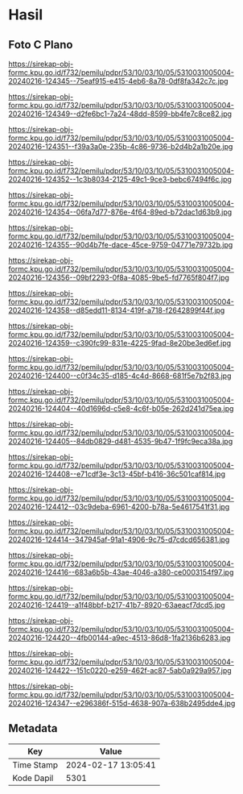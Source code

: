# Hasil

## Foto C Plano

https://sirekap-obj-formc.kpu.go.id/f732/pemilu/pdpr/53/10/03/10/05/5310031005004-20240216-124345--75eaf915-e415-4eb6-8a78-0df8fa342c7c.jpg

https://sirekap-obj-formc.kpu.go.id/f732/pemilu/pdpr/53/10/03/10/05/5310031005004-20240216-124349--d2fe6bc1-7a24-48dd-8599-bb4fe7c8ce82.jpg

https://sirekap-obj-formc.kpu.go.id/f732/pemilu/pdpr/53/10/03/10/05/5310031005004-20240216-124351--f39a3a0e-235b-4c86-9736-b2d4b2a1b20e.jpg

https://sirekap-obj-formc.kpu.go.id/f732/pemilu/pdpr/53/10/03/10/05/5310031005004-20240216-124352--1c3b8034-2125-49c1-9ce3-bebc67494f6c.jpg

https://sirekap-obj-formc.kpu.go.id/f732/pemilu/pdpr/53/10/03/10/05/5310031005004-20240216-124354--06fa7d77-876e-4f64-89ed-b72dac1d63b9.jpg

https://sirekap-obj-formc.kpu.go.id/f732/pemilu/pdpr/53/10/03/10/05/5310031005004-20240216-124355--90d4b7fe-dace-45ce-9759-04771e79732b.jpg

https://sirekap-obj-formc.kpu.go.id/f732/pemilu/pdpr/53/10/03/10/05/5310031005004-20240216-124356--09bf2293-0f8a-4085-9be5-fd7765f804f7.jpg

https://sirekap-obj-formc.kpu.go.id/f732/pemilu/pdpr/53/10/03/10/05/5310031005004-20240216-124358--d85edd11-8134-419f-a718-f2642899f44f.jpg

https://sirekap-obj-formc.kpu.go.id/f732/pemilu/pdpr/53/10/03/10/05/5310031005004-20240216-124359--c390fc99-831e-4225-9fad-8e20be3ed6ef.jpg

https://sirekap-obj-formc.kpu.go.id/f732/pemilu/pdpr/53/10/03/10/05/5310031005004-20240216-124400--c0f34c35-d185-4c4d-8668-681f5e7b2f83.jpg

https://sirekap-obj-formc.kpu.go.id/f732/pemilu/pdpr/53/10/03/10/05/5310031005004-20240216-124404--40d1696d-c5e8-4c6f-b05e-262d241d75ea.jpg

https://sirekap-obj-formc.kpu.go.id/f732/pemilu/pdpr/53/10/03/10/05/5310031005004-20240216-124405--84db0829-d481-4535-9b47-1f9fc9eca38a.jpg

https://sirekap-obj-formc.kpu.go.id/f732/pemilu/pdpr/53/10/03/10/05/5310031005004-20240216-124408--e71cdf3e-3c13-45bf-b416-36c501caf814.jpg

https://sirekap-obj-formc.kpu.go.id/f732/pemilu/pdpr/53/10/03/10/05/5310031005004-20240216-124412--03c9deba-6961-4200-b78a-5e4617541f31.jpg

https://sirekap-obj-formc.kpu.go.id/f732/pemilu/pdpr/53/10/03/10/05/5310031005004-20240216-124414--347945af-91a1-4906-9c75-d7cdcd656381.jpg

https://sirekap-obj-formc.kpu.go.id/f732/pemilu/pdpr/53/10/03/10/05/5310031005004-20240216-124416--683a6b5b-43ae-4046-a380-ce0003154f97.jpg

https://sirekap-obj-formc.kpu.go.id/f732/pemilu/pdpr/53/10/03/10/05/5310031005004-20240216-124419--a1f48bbf-b217-41b7-8920-63aeacf7dcd5.jpg

https://sirekap-obj-formc.kpu.go.id/f732/pemilu/pdpr/53/10/03/10/05/5310031005004-20240216-124420--4fb00144-a9ec-4513-86d8-1fa2136b6283.jpg

https://sirekap-obj-formc.kpu.go.id/f732/pemilu/pdpr/53/10/03/10/05/5310031005004-20240216-124422--151c0220-e259-462f-ac87-5ab0a929a957.jpg

https://sirekap-obj-formc.kpu.go.id/f732/pemilu/pdpr/53/10/03/10/05/5310031005004-20240216-124347--e296386f-515d-4638-907a-638b2495dde4.jpg


## Metadata

| Key        | Value               |
| ---------- | ------------------- |
| Time Stamp | 2024-02-17 13:05:41 |
| Kode Dapil | 5301                |



